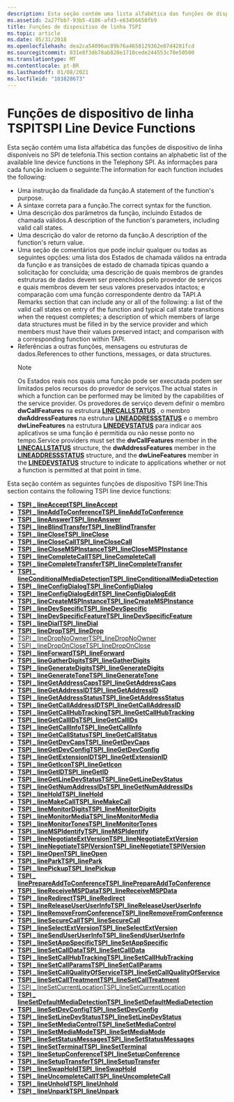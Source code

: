 ```yaml
---
description: Esta seção contém uma lista alfabética das funções de dispositivo de linha disponíveis no SPI de telefonia.
ms.assetid: 2a27fbb7-93b5-4106-afd3-e63456650fb9
title: Funções de dispositivo de linha TSPI
ms.topic: article
ms.date: 05/31/2018
ms.openlocfilehash: dea2ca54096ac89b76a4658129362e87d4281fcd
ms.sourcegitcommit: 831e8f3db78ab820e1710cede244553c70e50500
ms.translationtype: MT
ms.contentlocale: pt-BR
ms.lasthandoff: 01/08/2021
ms.locfileid: "103828673"
---
```

# <a name="tspi-line-device-functions"></a><span data-ttu-id="10fdc-103">Funções de dispositivo de linha TSPI</span><span class="sxs-lookup"><span data-stu-id="10fdc-103">TSPI Line Device Functions</span></span>

<span data-ttu-id="10fdc-104">Esta seção contém uma lista alfabética das funções de dispositivo de linha disponíveis no SPI de telefonia.</span><span class="sxs-lookup"><span data-stu-id="10fdc-104">This section contains an alphabetic list of the available line device functions in the Telephony SPI.</span></span> <span data-ttu-id="10fdc-105">As informações para cada função incluem o seguinte:</span><span class="sxs-lookup"><span data-stu-id="10fdc-105">The information for each function includes the following:</span></span>

-   <span data-ttu-id="10fdc-106">Uma instrução da finalidade da função.</span><span class="sxs-lookup"><span data-stu-id="10fdc-106">A statement of the function's purpose.</span></span>
-   <span data-ttu-id="10fdc-107">A sintaxe correta para a função.</span><span class="sxs-lookup"><span data-stu-id="10fdc-107">The correct syntax for the function.</span></span>
-   <span data-ttu-id="10fdc-108">Uma descrição dos parâmetros da função, incluindo Estados de chamada válidos.</span><span class="sxs-lookup"><span data-stu-id="10fdc-108">A description of the function's parameters, including valid call states.</span></span>
-   <span data-ttu-id="10fdc-109">Uma descrição do valor de retorno da função.</span><span class="sxs-lookup"><span data-stu-id="10fdc-109">A description of the function's return value.</span></span>
-   <span data-ttu-id="10fdc-110">Uma seção de comentários que pode incluir qualquer ou todas as seguintes opções: uma lista dos Estados de chamada válidos na entrada da função e as transições de estado de chamada típicas quando a solicitação for concluída; uma descrição de quais membros de grandes estruturas de dados devem ser preenchidos pelo provedor de serviços e quais membros devem ter seus valores preservados intactos; e comparação com uma função correspondente dentro da TAPI.</span><span class="sxs-lookup"><span data-stu-id="10fdc-110">A Remarks section that can include any or all of the following: a list of the valid call states on entry of the function and typical call state transitions when the request completes; a description of which members of large data structures must be filled in by the service provider and which members must have their values preserved intact; and comparison with a corresponding function within TAPI.</span></span>
-   <span data-ttu-id="10fdc-111">Referências a outras funções, mensagens ou estruturas de dados.</span><span class="sxs-lookup"><span data-stu-id="10fdc-111">References to other functions, messages, or data structures.</span></span>
    > [!Note]  
    > <span data-ttu-id="10fdc-112">Os Estados reais nos quais uma função pode ser executada podem ser limitados pelos recursos do provedor de serviços.</span><span class="sxs-lookup"><span data-stu-id="10fdc-112">The actual states in which a function can be performed may be limited by the capabilities of the service provider.</span></span> <span data-ttu-id="10fdc-113">Os provedores de serviço devem definir o membro **dwCallFeatures** na estrutura [**LINECALLSTATUS**](/windows/win32/api/tapi/ns-tapi-linecallstatus) , o membro **dwAddressFeatures** na estrutura [**LINEADDRESSSTATUS**](/windows/win32/api/tapi/ns-tapi-lineaddressstatus) e o membro **dwLineFeatures** na estrutura [**LINEDEVSTATUS**](/windows/win32/api/tapi/ns-tapi-linedevstatus) para indicar aos aplicativos se uma função é permitida ou não nesse ponto no tempo.</span><span class="sxs-lookup"><span data-stu-id="10fdc-113">Service providers must set the **dwCallFeatures** member in the [**LINECALLSTATUS**](/windows/win32/api/tapi/ns-tapi-linecallstatus) structure, the **dwAddressFeatures** member in the [**LINEADDRESSSTATUS**](/windows/win32/api/tapi/ns-tapi-lineaddressstatus) structure, and the **dwLineFeatures** member in the [**LINEDEVSTATUS**](/windows/win32/api/tapi/ns-tapi-linedevstatus) structure to indicate to applications whether or not a function is permitted at that point in time.</span></span>

     

<span data-ttu-id="10fdc-114">Esta seção contém as seguintes funções de dispositivo TSPI line:</span><span class="sxs-lookup"><span data-stu-id="10fdc-114">This section contains the following TSPI line device functions:</span></span>

-   [<span data-ttu-id="10fdc-115">**TSPI \_ lineAccept**</span><span class="sxs-lookup"><span data-stu-id="10fdc-115">**TSPI\_lineAccept**</span></span>](/windows/win32/api/tspi/nf-tspi-tspi_lineaccept)
-   [<span data-ttu-id="10fdc-116">**TSPI \_ lineAddToConference**</span><span class="sxs-lookup"><span data-stu-id="10fdc-116">**TSPI\_lineAddToConference**</span></span>](/windows/win32/api/tspi/nf-tspi-tspi_lineaddtoconference)
-   [<span data-ttu-id="10fdc-117">**TSPI \_ lineAnswer**</span><span class="sxs-lookup"><span data-stu-id="10fdc-117">**TSPI\_lineAnswer**</span></span>](/windows/win32/api/tspi/nf-tspi-tspi_lineanswer)
-   [<span data-ttu-id="10fdc-118">**TSPI \_ lineBlindTransfer**</span><span class="sxs-lookup"><span data-stu-id="10fdc-118">**TSPI\_lineBlindTransfer**</span></span>](/windows/win32/api/tspi/nf-tspi-tspi_lineblindtransfer)
-   [<span data-ttu-id="10fdc-119">**TSPI \_ lineClose**</span><span class="sxs-lookup"><span data-stu-id="10fdc-119">**TSPI\_lineClose**</span></span>](/windows/win32/api/tspi/nf-tspi-tspi_lineclose)
-   [<span data-ttu-id="10fdc-120">**TSPI \_ lineCloseCall**</span><span class="sxs-lookup"><span data-stu-id="10fdc-120">**TSPI\_lineCloseCall**</span></span>](/windows/win32/api/tspi/nf-tspi-tspi_lineclosecall)
-   [<span data-ttu-id="10fdc-121">**TSPI \_ lineCloseMSPInstance**</span><span class="sxs-lookup"><span data-stu-id="10fdc-121">**TSPI\_lineCloseMSPInstance**</span></span>](/windows/win32/api/tspi/nf-tspi-tspi_lineclosemspinstance)
-   [<span data-ttu-id="10fdc-122">**TSPI \_ lineCompleteCall**</span><span class="sxs-lookup"><span data-stu-id="10fdc-122">**TSPI\_lineCompleteCall**</span></span>](/windows/win32/api/tspi/nf-tspi-tspi_linecompletecall)
-   [<span data-ttu-id="10fdc-123">**TSPI \_ lineCompleteTransfer**</span><span class="sxs-lookup"><span data-stu-id="10fdc-123">**TSPI\_lineCompleteTransfer**</span></span>](/windows/win32/api/tspi/nf-tspi-tspi_linecompletetransfer)
-   [<span data-ttu-id="10fdc-124">**TSPI \_ lineConditionalMediaDetection**</span><span class="sxs-lookup"><span data-stu-id="10fdc-124">**TSPI\_lineConditionalMediaDetection**</span></span>](/windows/win32/api/tspi/nf-tspi-tspi_lineconditionalmediadetection)
-   [<span data-ttu-id="10fdc-125">**TSPI \_ lineConfigDialog**</span><span class="sxs-lookup"><span data-stu-id="10fdc-125">**TSPI\_lineConfigDialog**</span></span>](/windows/win32/api/tspi/nf-tspi-tspi_lineconfigdialog)
-   [<span data-ttu-id="10fdc-126">**TSPI \_ lineConfigDialogEdit**</span><span class="sxs-lookup"><span data-stu-id="10fdc-126">**TSPI\_lineConfigDialogEdit**</span></span>](/windows/win32/api/tspi/nf-tspi-tspi_lineconfigdialogedit)
-   [<span data-ttu-id="10fdc-127">**TSPI \_ lineCreateMSPInstance**</span><span class="sxs-lookup"><span data-stu-id="10fdc-127">**TSPI\_lineCreateMSPInstance**</span></span>](/windows/win32/api/tspi/nf-tspi-tspi_linecreatemspinstance)
-   [<span data-ttu-id="10fdc-128">**TSPI \_ lineDevSpecific**</span><span class="sxs-lookup"><span data-stu-id="10fdc-128">**TSPI\_lineDevSpecific**</span></span>](/windows/win32/api/tspi/nf-tspi-tspi_linedevspecific)
-   [<span data-ttu-id="10fdc-129">**TSPI \_ lineDevSpecificFeature**</span><span class="sxs-lookup"><span data-stu-id="10fdc-129">**TSPI\_lineDevSpecificFeature**</span></span>](/windows/win32/api/tspi/nf-tspi-tspi_linedevspecificfeature)
-   [<span data-ttu-id="10fdc-130">**TSPI \_ lineDial**</span><span class="sxs-lookup"><span data-stu-id="10fdc-130">**TSPI\_lineDial**</span></span>](/windows/win32/api/tspi/nf-tspi-tspi_linedial)
-   [<span data-ttu-id="10fdc-131">**TSPI \_ lineDrop**</span><span class="sxs-lookup"><span data-stu-id="10fdc-131">**TSPI\_lineDrop**</span></span>](/windows/win32/api/tspi/nf-tspi-tspi_linedrop)
-   [<span data-ttu-id="10fdc-132">TSPI \_ lineDropNoOwner</span><span class="sxs-lookup"><span data-stu-id="10fdc-132">TSPI\_lineDropNoOwner</span></span>](tspi-linedropnoowner.md)
-   [<span data-ttu-id="10fdc-133">TSPI \_ lineDropOnClose</span><span class="sxs-lookup"><span data-stu-id="10fdc-133">TSPI\_lineDropOnClose</span></span>](tspi-linedroponclose.md)
-   [<span data-ttu-id="10fdc-134">**TSPI \_ lineForward**</span><span class="sxs-lookup"><span data-stu-id="10fdc-134">**TSPI\_lineForward**</span></span>](/windows/win32/api/tspi/nf-tspi-tspi_lineforward)
-   [<span data-ttu-id="10fdc-135">**TSPI \_ lineGatherDigits**</span><span class="sxs-lookup"><span data-stu-id="10fdc-135">**TSPI\_lineGatherDigits**</span></span>](/windows/win32/api/tspi/nf-tspi-tspi_linegatherdigits)
-   [<span data-ttu-id="10fdc-136">**TSPI \_ lineGenerateDigits**</span><span class="sxs-lookup"><span data-stu-id="10fdc-136">**TSPI\_lineGenerateDigits**</span></span>](/windows/win32/api/tspi/nf-tspi-tspi_linegeneratedigits)
-   [<span data-ttu-id="10fdc-137">**TSPI \_ lineGenerateTone**</span><span class="sxs-lookup"><span data-stu-id="10fdc-137">**TSPI\_lineGenerateTone**</span></span>](/windows/win32/api/tspi/nf-tspi-tspi_linegeneratetone)
-   [<span data-ttu-id="10fdc-138">**TSPI \_ lineGetAddressCaps**</span><span class="sxs-lookup"><span data-stu-id="10fdc-138">**TSPI\_lineGetAddressCaps**</span></span>](/windows/win32/api/tspi/nf-tspi-tspi_linegetaddresscaps)
-   [<span data-ttu-id="10fdc-139">**TSPI \_ lineGetAddressID**</span><span class="sxs-lookup"><span data-stu-id="10fdc-139">**TSPI\_lineGetAddressID**</span></span>](/windows/win32/api/tspi/nf-tspi-tspi_linegetaddressid)
-   [<span data-ttu-id="10fdc-140">**TSPI \_ lineGetAddressStatus**</span><span class="sxs-lookup"><span data-stu-id="10fdc-140">**TSPI\_lineGetAddressStatus**</span></span>](/windows/win32/api/tspi/nf-tspi-tspi_linegetaddressstatus)
-   [<span data-ttu-id="10fdc-141">**TSPI \_ lineGetCallAddressID**</span><span class="sxs-lookup"><span data-stu-id="10fdc-141">**TSPI\_lineGetCallAddressID**</span></span>](/windows/win32/api/tspi/nf-tspi-tspi_linegetcalladdressid)
-   [<span data-ttu-id="10fdc-142">**TSPI \_ lineGetCallHubTracking**</span><span class="sxs-lookup"><span data-stu-id="10fdc-142">**TSPI\_lineGetCallHubTracking**</span></span>](/windows/win32/api/tspi/nf-tspi-tspi_linegetcallhubtracking)
-   [<span data-ttu-id="10fdc-143">**TSPI \_ lineGetCallIDs**</span><span class="sxs-lookup"><span data-stu-id="10fdc-143">**TSPI\_lineGetCallIDs**</span></span>](/windows/win32/api/tspi/nf-tspi-tspi_linegetcallids)
-   [<span data-ttu-id="10fdc-144">**TSPI \_ lineGetCallInfo**</span><span class="sxs-lookup"><span data-stu-id="10fdc-144">**TSPI\_lineGetCallInfo**</span></span>](/windows/win32/api/tspi/nf-tspi-tspi_linegetcallinfo)
-   [<span data-ttu-id="10fdc-145">**TSPI \_ lineGetCallStatus**</span><span class="sxs-lookup"><span data-stu-id="10fdc-145">**TSPI\_lineGetCallStatus**</span></span>](/windows/win32/api/tspi/nf-tspi-tspi_linegetcallstatus)
-   [<span data-ttu-id="10fdc-146">**TSPI \_ lineGetDevCaps**</span><span class="sxs-lookup"><span data-stu-id="10fdc-146">**TSPI\_lineGetDevCaps**</span></span>](/windows/win32/api/tspi/nf-tspi-tspi_linegetdevcaps)
-   [<span data-ttu-id="10fdc-147">**TSPI \_ lineGetDevConfig**</span><span class="sxs-lookup"><span data-stu-id="10fdc-147">**TSPI\_lineGetDevConfig**</span></span>](/windows/win32/api/tspi/nf-tspi-tspi_linegetdevconfig)
-   [<span data-ttu-id="10fdc-148">**TSPI \_ lineGetExtensionID**</span><span class="sxs-lookup"><span data-stu-id="10fdc-148">**TSPI\_lineGetExtensionID**</span></span>](/windows/win32/api/tspi/nf-tspi-tspi_linegetextensionid)
-   [<span data-ttu-id="10fdc-149">**TSPI \_ lineGetIcon**</span><span class="sxs-lookup"><span data-stu-id="10fdc-149">**TSPI\_lineGetIcon**</span></span>](/windows/win32/api/tspi/nf-tspi-tspi_linegeticon)
-   [<span data-ttu-id="10fdc-150">**TSPI \_ lineGetID**</span><span class="sxs-lookup"><span data-stu-id="10fdc-150">**TSPI\_lineGetID**</span></span>](/windows/win32/api/tspi/nf-tspi-tspi_linegetid)
-   [<span data-ttu-id="10fdc-151">**TSPI \_ lineGetLineDevStatus**</span><span class="sxs-lookup"><span data-stu-id="10fdc-151">**TSPI\_lineGetLineDevStatus**</span></span>](/windows/win32/api/tspi/nf-tspi-tspi_linegetlinedevstatus)
-   [<span data-ttu-id="10fdc-152">**TSPI \_ lineGetNumAddressIDs**</span><span class="sxs-lookup"><span data-stu-id="10fdc-152">**TSPI\_lineGetNumAddressIDs**</span></span>](/windows/win32/api/tspi/nf-tspi-tspi_linegetnumaddressids)
-   [<span data-ttu-id="10fdc-153">**TSPI \_ lineHold**</span><span class="sxs-lookup"><span data-stu-id="10fdc-153">**TSPI\_lineHold**</span></span>](/windows/win32/api/tspi/nf-tspi-tspi_linehold)
-   [<span data-ttu-id="10fdc-154">**TSPI \_ lineMakeCall**</span><span class="sxs-lookup"><span data-stu-id="10fdc-154">**TSPI\_lineMakeCall**</span></span>](/windows/win32/api/tspi/nf-tspi-tspi_linemakecall)
-   [<span data-ttu-id="10fdc-155">**TSPI \_ lineMonitorDigits**</span><span class="sxs-lookup"><span data-stu-id="10fdc-155">**TSPI\_lineMonitorDigits**</span></span>](/windows/win32/api/tspi/nf-tspi-tspi_linemonitordigits)
-   [<span data-ttu-id="10fdc-156">**TSPI \_ lineMonitorMedia**</span><span class="sxs-lookup"><span data-stu-id="10fdc-156">**TSPI\_lineMonitorMedia**</span></span>](/windows/win32/api/tspi/nf-tspi-tspi_linemonitormedia)
-   [<span data-ttu-id="10fdc-157">**TSPI \_ lineMonitorTones**</span><span class="sxs-lookup"><span data-stu-id="10fdc-157">**TSPI\_lineMonitorTones**</span></span>](/windows/win32/api/tspi/nf-tspi-tspi_linemonitortones)
-   [<span data-ttu-id="10fdc-158">**TSPI \_ lineMSPIdentify**</span><span class="sxs-lookup"><span data-stu-id="10fdc-158">**TSPI\_lineMSPIdentify**</span></span>](/windows/win32/api/tspi/nf-tspi-tspi_linemspidentify)
-   [<span data-ttu-id="10fdc-159">**TSPI \_ lineNegotiateExtVersion**</span><span class="sxs-lookup"><span data-stu-id="10fdc-159">**TSPI\_lineNegotiateExtVersion**</span></span>](/windows/win32/api/tspi/nf-tspi-tspi_linenegotiateextversion)
-   [<span data-ttu-id="10fdc-160">**TSPI \_ lineNegotiateTSPIVersion**</span><span class="sxs-lookup"><span data-stu-id="10fdc-160">**TSPI\_lineNegotiateTSPIVersion**</span></span>](/windows/win32/api/tspi/nf-tspi-tspi_linenegotiatetspiversion)
-   [<span data-ttu-id="10fdc-161">**TSPI \_ lineOpen**</span><span class="sxs-lookup"><span data-stu-id="10fdc-161">**TSPI\_lineOpen**</span></span>](/windows/win32/api/tspi/nf-tspi-tspi_lineopen)
-   [<span data-ttu-id="10fdc-162">**TSPI \_ linePark**</span><span class="sxs-lookup"><span data-stu-id="10fdc-162">**TSPI\_linePark**</span></span>](/windows/win32/api/tspi/nf-tspi-tspi_linepark)
-   [<span data-ttu-id="10fdc-163">**TSPI \_ linePickup**</span><span class="sxs-lookup"><span data-stu-id="10fdc-163">**TSPI\_linePickup**</span></span>](/windows/win32/api/tspi/nf-tspi-tspi_linepickup)
-   [<span data-ttu-id="10fdc-164">**TSPI \_ linePrepareAddToConference**</span><span class="sxs-lookup"><span data-stu-id="10fdc-164">**TSPI\_linePrepareAddToConference**</span></span>](/windows/win32/api/tspi/nf-tspi-tspi_lineprepareaddtoconference)
-   [<span data-ttu-id="10fdc-165">**TSPI \_ lineReceiveMSPData**</span><span class="sxs-lookup"><span data-stu-id="10fdc-165">**TSPI\_lineReceiveMSPData**</span></span>](/windows/win32/api/tspi/nf-tspi-tspi_linereceivemspdata)
-   [<span data-ttu-id="10fdc-166">**TSPI \_ lineRedirect**</span><span class="sxs-lookup"><span data-stu-id="10fdc-166">**TSPI\_lineRedirect**</span></span>](/windows/win32/api/tspi/nf-tspi-tspi_lineredirect)
-   [<span data-ttu-id="10fdc-167">**TSPI \_ lineReleaseUserUserInfo**</span><span class="sxs-lookup"><span data-stu-id="10fdc-167">**TSPI\_lineReleaseUserUserInfo**</span></span>](/windows/win32/api/tspi/nf-tspi-tspi_linereleaseuseruserinfo)
-   [<span data-ttu-id="10fdc-168">**TSPI \_ lineRemoveFromConference**</span><span class="sxs-lookup"><span data-stu-id="10fdc-168">**TSPI\_lineRemoveFromConference**</span></span>](/windows/win32/api/tspi/nf-tspi-tspi_lineremovefromconference)
-   [<span data-ttu-id="10fdc-169">**TSPI \_ lineSecureCall**</span><span class="sxs-lookup"><span data-stu-id="10fdc-169">**TSPI\_lineSecureCall**</span></span>](/windows/win32/api/tspi/nf-tspi-tspi_linesecurecall)
-   [<span data-ttu-id="10fdc-170">**TSPI \_ lineSelectExtVersion**</span><span class="sxs-lookup"><span data-stu-id="10fdc-170">**TSPI\_lineSelectExtVersion**</span></span>](/windows/win32/api/tspi/nf-tspi-tspi_lineselectextversion)
-   [<span data-ttu-id="10fdc-171">**TSPI \_ lineSendUserUserInfo**</span><span class="sxs-lookup"><span data-stu-id="10fdc-171">**TSPI\_lineSendUserUserInfo**</span></span>](/windows/win32/api/tspi/nf-tspi-tspi_linesenduseruserinfo)
-   [<span data-ttu-id="10fdc-172">**TSPI \_ lineSetAppSpecific**</span><span class="sxs-lookup"><span data-stu-id="10fdc-172">**TSPI\_lineSetAppSpecific**</span></span>](/windows/win32/api/tspi/nf-tspi-tspi_linesetappspecific)
-   [<span data-ttu-id="10fdc-173">**TSPI \_ lineSetCallData**</span><span class="sxs-lookup"><span data-stu-id="10fdc-173">**TSPI\_lineSetCallData**</span></span>](/windows/win32/api/tspi/nf-tspi-tspi_linesetcalldata)
-   [<span data-ttu-id="10fdc-174">**TSPI \_ lineSetCallHubTracking**</span><span class="sxs-lookup"><span data-stu-id="10fdc-174">**TSPI\_lineSetCallHubTracking**</span></span>](/windows/win32/api/tspi/nf-tspi-tspi_linesetcallhubtracking)
-   [<span data-ttu-id="10fdc-175">**TSPI \_ lineSetCallParams**</span><span class="sxs-lookup"><span data-stu-id="10fdc-175">**TSPI\_lineSetCallParams**</span></span>](/windows/win32/api/tspi/nf-tspi-tspi_linesetcallparams)
-   [<span data-ttu-id="10fdc-176">**TSPI \_ lineSetCallQualityOfService**</span><span class="sxs-lookup"><span data-stu-id="10fdc-176">**TSPI\_lineSetCallQualityOfService**</span></span>](/windows/win32/api/tspi/nf-tspi-tspi_linesetcallqualityofservice)
-   [<span data-ttu-id="10fdc-177">**TSPI \_ lineSetCallTreatment**</span><span class="sxs-lookup"><span data-stu-id="10fdc-177">**TSPI\_lineSetCallTreatment**</span></span>](/windows/win32/api/tspi/nf-tspi-tspi_linesetcalltreatment)
-   [<span data-ttu-id="10fdc-178">TSPI \_ lineSetCurrentLocation</span><span class="sxs-lookup"><span data-stu-id="10fdc-178">TSPI\_lineSetCurrentLocation</span></span>](tspi-linesetcurrentlocation.md)
-   [<span data-ttu-id="10fdc-179">**TSPI \_ lineSetDefaultMediaDetection**</span><span class="sxs-lookup"><span data-stu-id="10fdc-179">**TSPI\_lineSetDefaultMediaDetection**</span></span>](/windows/win32/api/tspi/nf-tspi-tspi_linesetdefaultmediadetection)
-   [<span data-ttu-id="10fdc-180">**TSPI \_ lineSetDevConfig**</span><span class="sxs-lookup"><span data-stu-id="10fdc-180">**TSPI\_lineSetDevConfig**</span></span>](/windows/win32/api/tspi/nf-tspi-tspi_linesetdevconfig)
-   [<span data-ttu-id="10fdc-181">**TSPI \_ lineSetLineDevStatus**</span><span class="sxs-lookup"><span data-stu-id="10fdc-181">**TSPI\_lineSetLineDevStatus**</span></span>](/windows/win32/api/tspi/nf-tspi-tspi_linesetlinedevstatus)
-   [<span data-ttu-id="10fdc-182">**TSPI \_ lineSetMediaControl**</span><span class="sxs-lookup"><span data-stu-id="10fdc-182">**TSPI\_lineSetMediaControl**</span></span>](/windows/win32/api/tspi/nf-tspi-tspi_linesetmediacontrol)
-   [<span data-ttu-id="10fdc-183">**TSPI \_ lineSetMediaMode**</span><span class="sxs-lookup"><span data-stu-id="10fdc-183">**TSPI\_lineSetMediaMode**</span></span>](/windows/win32/api/tspi/nf-tspi-tspi_linesetmediamode)
-   [<span data-ttu-id="10fdc-184">**TSPI \_ lineSetStatusMessages**</span><span class="sxs-lookup"><span data-stu-id="10fdc-184">**TSPI\_lineSetStatusMessages**</span></span>](/windows/win32/api/tspi/nf-tspi-tspi_linesetstatusmessages)
-   [<span data-ttu-id="10fdc-185">**TSPI \_ lineSetTerminal**</span><span class="sxs-lookup"><span data-stu-id="10fdc-185">**TSPI\_lineSetTerminal**</span></span>](/windows/win32/api/tspi/nf-tspi-tspi_linesetterminal)
-   [<span data-ttu-id="10fdc-186">**TSPI \_ lineSetupConference**</span><span class="sxs-lookup"><span data-stu-id="10fdc-186">**TSPI\_lineSetupConference**</span></span>](/windows/win32/api/tspi/nf-tspi-tspi_linesetupconference)
-   [<span data-ttu-id="10fdc-187">**TSPI \_ lineSetupTransfer**</span><span class="sxs-lookup"><span data-stu-id="10fdc-187">**TSPI\_lineSetupTransfer**</span></span>](/windows/win32/api/tspi/nf-tspi-tspi_linesetuptransfer)
-   [<span data-ttu-id="10fdc-188">**TSPI \_ lineSwapHold**</span><span class="sxs-lookup"><span data-stu-id="10fdc-188">**TSPI\_lineSwapHold**</span></span>](/windows/win32/api/tspi/nf-tspi-tspi_lineswaphold)
-   [<span data-ttu-id="10fdc-189">**TSPI \_ lineUncompleteCall**</span><span class="sxs-lookup"><span data-stu-id="10fdc-189">**TSPI\_lineUncompleteCall**</span></span>](/windows/win32/api/tspi/nf-tspi-tspi_lineuncompletecall)
-   [<span data-ttu-id="10fdc-190">**TSPI \_ lineUnhold**</span><span class="sxs-lookup"><span data-stu-id="10fdc-190">**TSPI\_lineUnhold**</span></span>](/windows/win32/api/tspi/nf-tspi-tspi_lineunhold)
-   [<span data-ttu-id="10fdc-191">**TSPI \_ lineUnpark**</span><span class="sxs-lookup"><span data-stu-id="10fdc-191">**TSPI\_lineUnpark**</span></span>](/windows/win32/api/tspi/nf-tspi-tspi_lineunpark)

 

 
